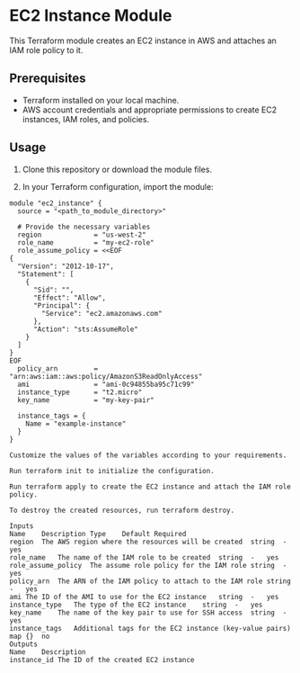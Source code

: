# EC2 Instance Module

This Terraform module creates an EC2 instance in AWS and attaches an IAM role policy to it.

## Prerequisites

- Terraform installed on your local machine.
- AWS account credentials and appropriate permissions to create EC2 instances, IAM roles, and policies.

## Usage

1. Clone this repository or download the module files.

2. In your Terraform configuration, import the module:

```hcl
module "ec2_instance" {
  source = "<path_to_module_directory>"

  # Provide the necessary variables
  region             = "us-west-2"
  role_name          = "my-ec2-role"
  role_assume_policy = <<EOF
{
  "Version": "2012-10-17",
  "Statement": [
    {
      "Sid": "",
      "Effect": "Allow",
      "Principal": {
        "Service": "ec2.amazonaws.com"
      },
      "Action": "sts:AssumeRole"
    }
  ]
}
EOF
  policy_arn         = "arn:aws:iam::aws:policy/AmazonS3ReadOnlyAccess"
  ami                = "ami-0c94855ba95c71c99"
  instance_type      = "t2.micro"
  key_name           = "my-key-pair"

  instance_tags = {
    Name = "example-instance"
  }
}

Customize the values of the variables according to your requirements.

Run terraform init to initialize the configuration.

Run terraform apply to create the EC2 instance and attach the IAM role policy.

To destroy the created resources, run terraform destroy.

Inputs
Name	Description	Type	Default	Required
region	The AWS region where the resources will be created	string	-	yes
role_name	The name of the IAM role to be created	string	-	yes
role_assume_policy	The assume role policy for the IAM role	string	-	yes
policy_arn	The ARN of the IAM policy to attach to the IAM role	string	-	yes
ami	The ID of the AMI to use for the EC2 instance	string	-	yes
instance_type	The type of the EC2 instance	string	-	yes
key_name	The name of the key pair to use for SSH access	string	-	yes
instance_tags	Additional tags for the EC2 instance (key-value pairs)	map	{}	no
Outputs
Name	Description
instance_id	The ID of the created EC2 instance
